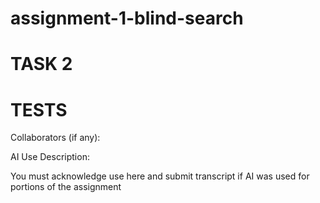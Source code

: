 # assignment-1-blind-search

# TASK 2

# TESTS

Collaborators (if any):

AI Use Description:

You must acknowledge use here and submit transcript if AI was used for portions of the assignment
